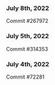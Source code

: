 ### July 8th, 2022

Commit #267972

### July 5th, 2022

Commit #314353


### July 4th, 2022

Commit #72281
